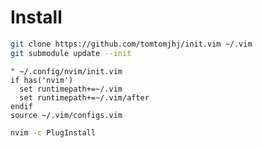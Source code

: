 # Install

```sh
git clone https://github.com/tomtomjhj/init.vim ~/.vim
git submodule update --init
```

```vim
" ~/.config/nvim/init.vim
if has('nvim')
  set runtimepath+=~/.vim
  set runtimepath+=~/.vim/after
endif
source ~/.vim/configs.vim
```

```sh
nvim -c PlugInstall
```
